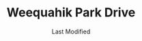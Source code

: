 ---
layout: location-page
date: Last Modified
description: "Local COVID-19 testing is available at Weequahik Park Drive in Newark, New Jersey, USA."
permalink: "locations/new-jersey/newark/weequahik-park-drive/"
tags:
  - locations
  - new-jersey
title: Weequahik Park Drive
state: New Jersey
stateAbbr: NJ
hood: "Essex County"
address: "Elizabeth Ave & Meeker Ave"
city: "Newark"
zip: "07112"
mapUrl: "http://maps.apple.com/?q=Weequahik+Park+Drive&address=Elizabeth+Ave+and+Meeker+Ave,Newark,New+Jersey,07112"
locationType: Drive-thru
phone: "undefined"
website: "https://essexcovid.org"
onlineBooking: undefined
closed: true
closedUpdate: April 9th, 2020
notes: "By appointment only. Local residents only."
days: Hours unknown
ctaMessage: Learn more
ctaUrl: "https://essexcovid.org"
---